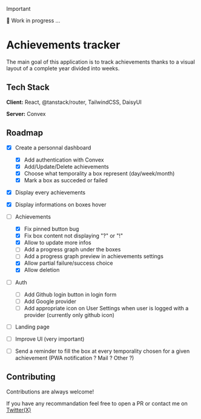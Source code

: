 
> [!IMPORTANT]
> 🚧 Work in progress ... 

# Achievements tracker

The main goal of this application is to track achievements thanks to a visual layout of a complete year divided into weeks.
## Tech Stack

**Client:** React, @tanstack/router, TailwindCSS, DaisyUI

**Server:** Convex


## Roadmap

- [x] Create a personnal dashboard 
    - [x] Add authentication with Convex
    - [x] Add/Update/Delete achievements
    - [x] Choose what temporality a box represent (day/week/month)
    - [x] Mark a box as succeded or failed

- [x] Display every achievements
- [x] Display informations on boxes hover

- [ ] Achievements
    - [x] Fix pinned button bug 
    - [x] Fix box content not displaying "?" or "!"
    - [x] Allow to update more infos 
    - [ ] Add a progress graph under the boxes
    - [ ] Add a progress graph preview in achievements settings
    - [x] Allow partial failure/success choice
    - [x] Allow deletion

- [ ] Auth
    - [ ] Add Github login button in login form
    - [ ] Add Google provider
    - [ ] Add appropriate icon on User Settings when user is logged with a provider (currently only github icon)

- [ ] Landing page

- [ ] Improve UI (very important)
- [ ] Send a reminder to fill the box at every temporality chosen for a given achievement (PWA notification ? Mail ? Other ?)



## Contributing

Contributions are always welcome!

If you have any recommandation feel free to open a PR or contact me on [Twitter(X)](https://x.com/_Raumain)

